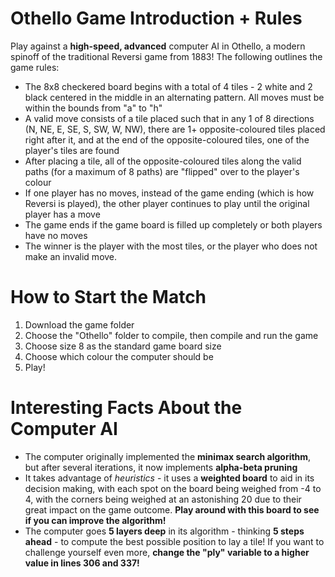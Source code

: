 # Othello Game Introduction + Rules
Play against a **high-speed, advanced** computer AI in Othello, a modern spinoff of the traditional Reversi game from 1883! The following outlines the game rules:
* The 8x8 checkered board begins with a total of 4 tiles - 2 white and 2 black centered in the middle in an alternating pattern. All moves must be within the bounds from "a" to "h"
* A valid move consists of a tile placed such that in any 1 of 8 directions (N, NE, E, SE, S, SW, W, NW), there are 1+ opposite-coloured tiles placed right after it, and at the end of the opposite-coloured tiles, one of the player's tiles are found
* After placing a tile, all of the opposite-coloured tiles along the valid paths (for a maximum of 8 paths) are "flipped" over to the player's colour
* If one player has no moves, instead of the game ending (which is how Reversi is played), the other player continues to play until the original player has a move
* The game ends if the game board is filled up completely or both players have no moves
* The winner is the player with the most tiles, or the player who does not make an invalid move.

# How to Start the Match
1. Download the game folder
2. Choose the "Othello" folder to compile, then compile and run the game
3. Choose size 8 as the standard game board size
4. Choose which colour the computer should be
5. Play!

# Interesting Facts About the Computer AI
* The computer originally implemented the **minimax search algorithm**, but after several iterations, it now implements **alpha-beta pruning**
* It takes advantage of *heuristics* - it uses a **weighted board** to aid in its decision making, with each spot on the board being weighed from -4 to 4, with the corners being weighed at an astonishing 20 due to their great impact on the game outcome. **Play around with this board to see if you can improve the algorithm!**
* The computer goes **5 layers deep** in its algorithm - thinking **5 steps ahead** - to compute the best possible position to lay a tile! If you want to challenge yourself even more, **change the "ply" variable to a higher value in lines 306 and 337!**
